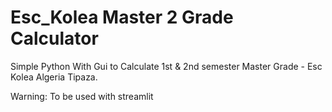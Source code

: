 # Esc_Kolea Master 2 Grade Calculator
Simple Python With Gui to Calculate 1st & 2nd semester Master Grade - Esc Kolea Algeria Tipaza. 

Warning: To be used with streamlit
